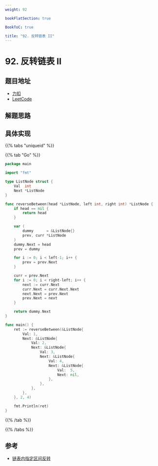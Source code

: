 ```yaml
---
weight: 92

bookFlatSection: true

BookToC: true

title: "92. 反转链表 II"
---
```


# 92. 反转链表 II

## 题目地址

+ [力扣](https://leetcode.cn/problems/reverse-linked-list-ii/)
+ [LeetCode](https://leetcode.com/problems/reverse-linked-list-ii/)

## 解题思路

## 具体实现

{{% tabs "uniqueid" %}}

{{% tab "Go" %}}

```go
package main

import "fmt"

type ListNode struct {
	Val  int
	Next *ListNode
}

func reverseBetween(head *ListNode, left int, right int) *ListNode {
	if head == nil {
		return head
	}

	var (
		dummy      = &ListNode{}
		prev, curr *ListNode
	)
	dummy.Next = head
	prev = dummy

	for i := 0; i < left-1; i++ {
		prev = prev.Next
	}

	curr = prev.Next
	for i := 0; i < right-left; i++ {
		next := curr.Next
		curr.Next = curr.Next.Next
		next.Next = prev.Next
		prev.Next = next
	}

	return dummy.Next
}

func main() {
	ret := reverseBetween(&ListNode{
		Val: 1,
		Next: &ListNode{
			Val: 2,
			Next: &ListNode{
				Val: 3,
				Next: &ListNode{
					Val: 4,
					Next: &ListNode{
						Val:  5,
						Next: nil,
					},
				},
			},
		},
	}, 2, 4)

	fmt.Println(ret)
}

```

{{% /tab  %}}

{{% /tabs  %}}

## 参考

+ [链表内指定区间反转](https://www.bilibili.com/video/BV1Rc411V79B/)

